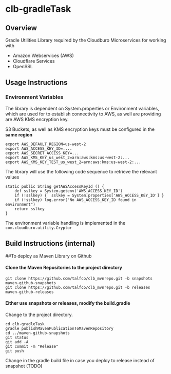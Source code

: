 # clb-gradleTask

## Overview

Gradle Utilities Library required by the Cloudburo Microservices for working with 

  * Amazon Webservices (AWS)
  * Cloudflare Services
  * OpenSSL  
  
## Usage Instructions

### Environment Variables

The library is dependent on System.properties or Environment variables, which are used for to establish connectivity to AWS, as well are providing are AWS KMS encryption key.

S3 Buckets, as well as KMS encryption keys must be configured in the **same region**   

    export AWS_DEFAULT_REGION=us-west-2
    export AWS_ACCESS_KEY_ID=....
    export AWS_SECRET_ACCESS_KEY=...
    export AWS_KMS_KEY_us_west_2=arn:aws:kms:us-west-2:...
    export AWS_KMS_KEY_TEST_us_west_2=arn:aws:kms:us-west-2:...

The library will use the following code sequence to retrieve the relevant values

    static public String getAWSAccessKeyId () {
		def sslkey = System.getenv('AWS_ACCESS_KEY_ID')
		if (!sslkey) {	sslkey = System.properties['AWS_ACCESS_KEY_ID'] }
		if (!sslkey) log.error("No AWS_ACCESS_KEY_ID found in environment")
		return sslkey
    }

The environment variable handling is implemented in the `com.cloudburo.utility.Cryptor`

## Build Instructions (internal)

##To deploy as Maven Library on Github

#### Clone the Maven Repositories to the project directory

    git clone https://github.com/talfco/clb_mvnrepo.git -b snapshots  maven-github-snapshots
    git clone https://github.com/talfco/clb_mvnrepo.git -b releases  maven-github-releases

#### Either use snapshots or releases, modify the build.gradle

Change to the project directory.

    cd clb-gradleTask
	gradle publishMavenPublicationToMavenRepository
	cd ../maven-github-snapshots
	git status
	git add -A
	git commit -m "Release"
	git push
	
Change in the gradle build file in case you deploy to release instead of snapshot (TODO)
	